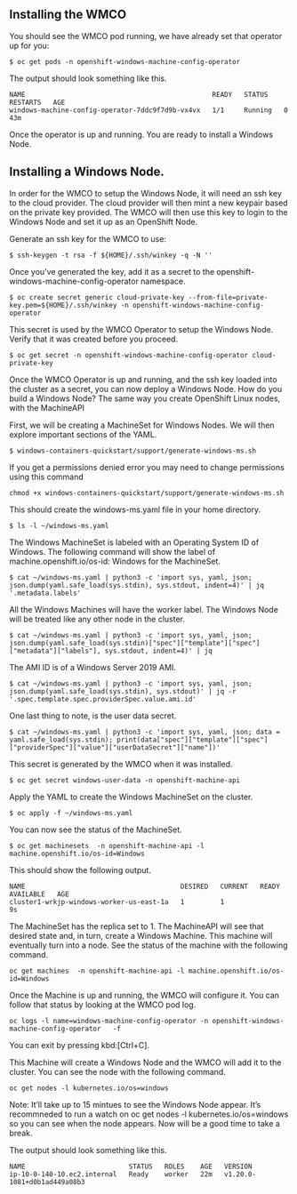 ## Installing the WMCO

You should see the WMCO pod running, we have already set that operator up for you:

```shell
$ oc get pods -n openshift-windows-machine-config-operator
```

The output should look something like this.

```shell
NAME                                               READY   STATUS    RESTARTS   AGE
windows-machine-config-operator-7ddc9f7d9b-vx4vx   1/1     Running   0          43m
```

Once the operator is up and running. You are ready to install a Windows Node.

## Installing a Windows Node.

In order for the WMCO to setup the Windows Node, it will need an ssh key to the cloud provider. The cloud provider will then mint a new keypair based on the private key provided. The WMCO will then use this key to login to the Windows Node and set it up as an OpenShift Node.

Generate an ssh key for the WMCO to use:

```shell
$ ssh-keygen -t rsa -f ${HOME}/.ssh/winkey -q -N ''
```

Once you’ve generated the key, add it as a secret to the openshift-windows-machine-config-operator namespace.

```shell
$ oc create secret generic cloud-private-key --from-file=private-key.pem=${HOME}/.ssh/winkey -n openshift-windows-machine-config-operator
```

This secret is used by the WMCO Operator to setup the Windows Node. Verify that it was created before you proceed.

```shell
$ oc get secret -n openshift-windows-machine-config-operator cloud-private-key
```

Once the WMCO Operator is up and running, and the ssh key loaded into the cluster as a secret, you can now deploy a Windows Node. How do you build a Windows Node? The same way you create OpenShift Linux nodes, with the MachineAPI

First, we will be creating a MachineSet for Windows Nodes. We will then explore important sections of the YAML.

```shell
$ windows-containers-quickstart/support/generate-windows-ms.sh
```

If you get a permissions denied error you may need to change permissions using this command

```shell
chmod +x windows-containers-quickstart/support/generate-windows-ms.sh
```

This should create the windows-ms.yaml file in your home directory.

```shell
$ ls -l ~/windows-ms.yaml
```

The Windows MachineSet is labeled with an Operating System ID of Windows. The following command will show the label of machine.openshift.io/os-id: Windows for the MachineSet.

```shell
$ cat ~/windows-ms.yaml | python3 -c 'import sys, yaml, json; json.dump(yaml.safe_load(sys.stdin), sys.stdout, indent=4)' | jq '.metadata.labels'
```

All the Windows Machines will have the worker label. The Windows Node will be treated like any other node in the cluster.

```shell
$ cat ~/windows-ms.yaml | python3 -c 'import sys, yaml, json; json.dump(yaml.safe_load(sys.stdin)["spec"]["template"]["spec"]["metadata"]["labels"], sys.stdout, indent=4)' | jq
```

The AMI ID is of a Windows Server 2019 AMI.

```shell
$ cat ~/windows-ms.yaml | python3 -c 'import sys, yaml, json; json.dump(yaml.safe_load(sys.stdin), sys.stdout)' | jq -r '.spec.template.spec.providerSpec.value.ami.id'
```

One last thing to note, is the user data secret.

```shell
$ cat ~/windows-ms.yaml | python3 -c 'import sys, yaml, json; data = yaml.safe_load(sys.stdin); print(data["spec"]["template"]["spec"]["providerSpec"]["value"]["userDataSecret"]["name"])'
```

This secret is generated by the WMCO when it was installed.

```shell
$ oc get secret windows-user-data -n openshift-machine-api
```

Apply the YAML to create the Windows MachineSet on the cluster.

```shell
$ oc apply -f ~/windows-ms.yaml
```

You can now see the status of the MachineSet.

```shell
$ oc get machinesets  -n openshift-machine-api -l machine.openshift.io/os-id=Windows
```

This should show the following output.

```shell
NAME                                       DESIRED   CURRENT   READY   AVAILABLE   AGE
cluster1-wrkjp-windows-worker-us-east-1a   1         1                             9s
```

The MachineSet has the replica set to 1. The MachineAPI will see that desired state and, in turn, create a Windows Machine. This machine will eventually turn into a node. See the status of the machine with the following command.

```shell
oc get machines  -n openshift-machine-api -l machine.openshift.io/os-id=Windows
```

Once the Machine is up and running, the WMCO will configure it. You can follow that status by looking at the WMCO pod log.

```shell
oc logs -l name=windows-machine-config-operator -n openshift-windows-machine-config-operator   -f
```

You can exit by pressing kbd:[Ctrl+C].

This Machine will create a Windows Node and the WMCO will add it to the cluster. You can see the node with the following command.

```shell
oc get nodes -l kubernetes.io/os=windows
```

Note: It’ll take up to 15 mintues to see the Windows Node appear. It’s recommneded to run a watch on oc get nodes -l kubernetes.io/os=windows so you can see when the node appears. Now will be a good time to take a break.

The output should look something like this.

```shell
NAME                          STATUS   ROLES    AGE   VERSION
ip-10-0-140-10.ec2.internal   Ready    worker   22m   v1.20.0-1081+d0b1ad449a08b3
```
